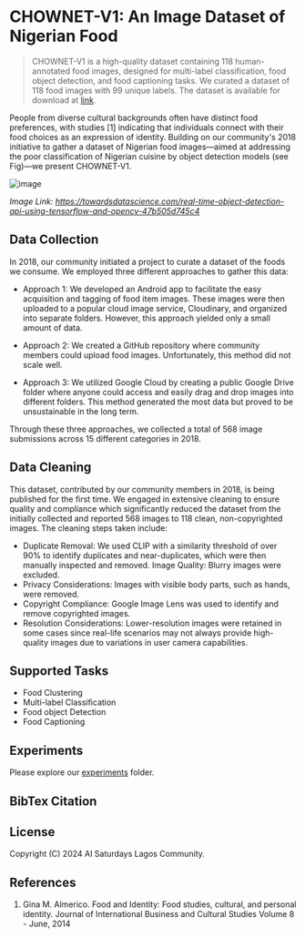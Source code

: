 # CHOWNET-V1: An Image Dataset of Nigerian Food

> CHOWNET-V1 is a high-quality dataset containing 118 human-annotated food images, designed for multi-label classification, food object detection, and food captioning tasks. We curated a dataset of 118 food images with 99 unique labels. The dataset is available for download at [link](https://zenodo.org/records/13633554).

People from diverse cultural backgrounds often have distinct food preferences, with studies [1] indicating that individuals connect with their food choices as an expression of identity. Building on our community's 2018 initiative to gather a dataset of Nigerian food images—aimed at addressing the poor classification of Nigerian cuisine by object detection models (see Fig)—we present CHOWNET-V1. 

![image](https://github.com/user-attachments/assets/0bb7b77a-4da1-499d-9d27-22b654dd0f78)

*Image Link: https://towardsdatascience.com/real-time-object-detection-api-using-tensorflow-and-opencv-47b505d745c4*


## Data Collection
In 2018, our community initiated a project to curate a dataset of the foods we consume. We employed three different approaches to gather this data:

- Approach 1: We developed an Android app to facilitate the easy acquisition and tagging of food item images. These images were then uploaded to a popular cloud image service, Cloudinary, and organized into separate folders. However, this approach yielded only a small amount of data.

- Approach 2: We created a GitHub repository where community members could upload food images. Unfortunately, this method did not scale well.

- Approach 3: We utilized Google Cloud by creating a public Google Drive folder where anyone could access and easily drag and drop images into different folders. This method generated the most data but proved to be unsustainable in the long term.

Through these three approaches, we collected a total of 568 image submissions across 15 different categories in 2018.


## Data Cleaning
This dataset, contributed by our community members in 2018, is being published for the first time. We engaged in extensive cleaning to ensure quality and compliance which significantly reduced the dataset from the initially collected and reported 568 images to 118 clean, non-copyrighted images. The cleaning steps taken include:

- Duplicate Removal: We used CLIP with a similarity threshold of over 90% to identify duplicates and near-duplicates, which were then manually inspected and removed.
Image Quality: Blurry images were excluded.
- Privacy Considerations: Images with visible body parts, such as hands, were removed.
- Copyright Compliance: Google Image Lens was used to identify and remove copyrighted images.
- Resolution Considerations: Lower-resolution images were retained in some cases since real-life scenarios may not always provide high-quality images due to variations in user camera capabilities.

## Supported Tasks
- Food Clustering
- Multi-label Classification
- Food object Detection
- Food Captioning

## Experiments
Please explore our [experiments](./experiments) folder.

## BibTex Citation


## License
Copyright (C) 2024 AI Saturdays Lagos Community.

<!-- CHOWNET is open dataset: you can redistribute it and/or modify it under the terms of the GNU Affero General Public License as published by the Free Software Foundation, either version 3 of the License, or (at your option) any later version.

CHOWNET is distributed in the hope that it will be useful, but WITHOUT ANY WARRANTY; without even the implied warranty of MERCHANTABILITY or FITNESS FOR A PARTICULAR PURPOSE. See the GNU Affero General Public License for more details.

You should have received a copy of the GNU Affero General Public License along with CHOWNET. If not, see https://www.gnu.org/licenses/.
-->

## References
1. Gina M. Almerico. Food and Identity: Food studies, cultural, and personal identity. Journal of International Business and Cultural Studies Volume 8 - June, 2014 	
